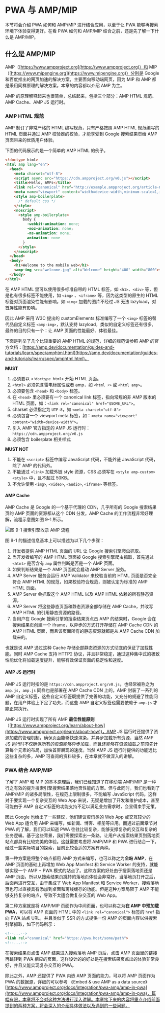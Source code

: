 # PWA 与 AMP/MIP

本节将会介绍 PWA 如何和 AMP/MIP 进行结合应用，以至于让 PWA 能够再搜索环境下体验变得更好。在看 PWA 如何和 AMP/MIP 结合之前，还是先了解一下什么是 AMP/MIP。

## 什么是 AMP/MIP

AMP（[https://www.ampproject.org](https://www.ampproject.org)）和 MIP（[https://www.mipengine.org](https://www.mipengine.org)）分别是 Google 和百度推出的网页加速的解决方案，主要面向移动端网页，因为 MIP 和 AMP 都是采用同样原理的解决方案，本章的内容都以介绍 AMP 为主。

AMP 的原理解释起来也很简单，总结起来，包括三个部分：AMP HTML 规范、AMP Cache、AMP JS 运行时。

### AMP HTML 规范

AMP 制订了非常严格的 HTML 编写规范，只有严格按照 AMP HTML 规范编写的 HTML 页面并通过 AMP 校验器的校验，才能享受到 Google 搜索结果页给 AMP 页面带来的优质用户体验。

下面的代码展示的是一个简单的 AMP HTML 的例子。

```html
<!doctype html>
<html amp lang="en">
  <head>
    <meta charset="utf-8">
    <script async src="https://cdn.ampproject.org/v0.js"></script>
    <title>Hello, AMPs</title>
    <link rel="canonical" href="http://example.ampproject.org/article-metadata.html">
    <meta name="viewport" content="width=device-width,minimum-scale=1,initial-scale=1">
    <style amp-boilerplate>
      /* default css */
    </style>
    <noscript>
      <style amp-boilerplate>
        body {
          -webkit-animation: none;
          -moz-animation: none;
          -ms-animation: none;
          animation: none
        }
      </style>
    </noscript>
  </head>
  <body>
    <h1>Welcome to the mobile web</h1>
    <amp-img src="welcome.jpg" alt="Welcome" height="400" width="800"></amp-img>
  </body>
</html>
```

在 AMP HTML 里可以使用很多标准自带的 HTML 标签，如 `<h1>`、`<div>` 等，但是也有很多标签不能使用，如 `<img>` 、`<iframe>` 等，因为这类型的原生的 HTML 标签对页面渲染性能有影响，如 `<img>` 加载的图片不经过 JS 无法 lazyload，对首屏性能有影响。

因此 AMP 采用 W3C 提出的 customElements 标准编写了一个 `<img>` 标签的替代品自定义标签 `<amp-img>`，默认支持 lazyload，类似的自定义标签还有很多，最终的目的只有一个：让 AMP 页面的性能最好、体验最佳。

下面是列举了几个比较重要的 AMP HTML 的规范，详细的规范请参照 AMP 的官方文档：[https://amp.dev/documentation/guides-and-tutorials/learn/spec/amphtml.html](https://amp.dev/documentation/guides-and-tutorials/learn/spec/amphtml.html)。

**MUST**

1. 必须要以 `<!doctype html>` 开始 HTML 页面。
2. `<html>` 必须包含雷电标属性或者 amp，如 `<html ⚡>` 或 `<html amp>`。
3. 必须要包含 `<head>` 和 `<body>` 标签。
4. 在 `<head>` 里必须要有一个 canonical link 标签，指向常规的非 AMP 版本的 HTML 页面，如：`<link rel="canonical" href="$SOME_URL">`。
5. charset 必须指定为 `UTF-8`，如 `<meta charset="utf-8">`
6. 必须包含一个 viewport meta 标签，如：`<meta name="viewport" content="width=device-width">`。
7. 引入 AMP 官方指定的 AMP JS 运行时：`https://cdn.ampproject.org/v0.js`
8. 必须包含 boilerplate 相关样式

**MUST NOT**

1. 不能在 `<script>` 标签中编写 JavaScript 代码，不能外链 JavaScript 代码，除了 AMP 的代码外。
2. 不能通过 `<link>` 加载外链 style 资源，CSS 必须写在 `<style amp-custom><style>` 中，且不超过 50KB。
3. 不允许使用 `<img>`, `<video>`, `<audio>`, `<iframe>` 等标签。

#### AMP Cache

AMP Cache 是 Google 的一个基于代理的 CDN，几乎所有的 Google 搜索结果页的 AMP 页面的资源都从这个 CDN 分发。AMP Cache 的工作流程非常好理解，流程示意图如图 9-1 所示。

![图 9-1 搜索引擎收录 AMP 流程](./img/amp_search_engine_process.png)

图 9-1 的描述信息基本上可以描述为以下几个步骤：

1. 开发者提供 AMP HTML 页面的 URL 让 Google 搜索引擎爬虫抓取。
2. 当开发者编写的 AMP HTML 页面被 Google 搜索引擎爬虫抓取，首先通过 `<html>` 是否含有 `amp` 属性判断是否是一个 AMP 页面。
3. 如果判断结果是一个 AMP 页面就会启动 AMP Server 服务。
4. AMP Server 服务会运行 AMP Validator 来校验当前的 HTML 页面是否完全符合 AMP HTML 的规范，如果校验符合规范，则被认定为标准的 AMP HTML 页面。
5. AMP Server 会抓取这个 AMP HTML 以及 AMP HTML 依赖的所有静态资源。
6. AMP Server 将这些静态页面和静态资源全部存储在 AMP Cache，并改写 AMP HTML 的引用静态资源的路径。
7. 当用户在 Google 搜索引擎的搜索结果页点击 AMP 的结果时，Google 会在搜索结果页创建一个 iframe，以异步的方式打开存储在 AMP Cache CDN 的 AMP HTML 页面，而且该页面所有的静态资源就都是从 AMP Cache CDN 加载来的。

也就是说 AMP 通过这种 Cache 存储全部静态资源的方式彻底的保证了加载性能。同时 AMP Cache 支持 HTTP2 协议，并且非常稳定，通过这种集中式的极致性能优化将加载速度提升，能够有效保证页面的稳定性和速度。

#### AMP JS 运行时

AMP JS 运行时指的是 `https://cdn.ampproject.org/v0.js`，也经常被称之为 `amp.js`，`amp.js` 同样也是部署在 AMP Cache CDN 上的，AMP 封装了一系列的 AMP 自定义标签，这些自定义标签既提供了完善的功能，又充分的规避了性能问题，在用户体验上下足了功夫，而这些 AMP 自定义标签也需要依赖于 `amp.js` 才能正常执行。

AMP JS 运行时实现了所有 AMP **最佳性能原则**（[https://www.ampproject.org/learn/about-how](https://www.ampproject.org/learn/about-how))，AMP JS 运行时还提供了资源加载的管理机制，确保页面能够快速渲染，并异步加载所有资源，当然 AMP JS 运行时不仅确保所有的资源能够异步加载，而且还能够在资源加载之前预先计算每个元素的布局，加快首屏展现的速度。当然 AMP JS 运行时提供的功能远比这些复杂的多，AMP 可查阅的资料较多，在本章就不做深入的讲解。

### PWA 结合 AMP/MIP

了解了 AMP 和 MIP 的基本原理后，我们已经知道了在移动端 AMP/MIP 是一种行之有效的提升搜索引擎搜索结果落地页性能的方案。但与此同时，我们也看到了 AMP/MIP 的诸多局限性，在规范上限制很多，不能编写 JavaScript 代码，这样对于要实现一个复杂交互的 Web App 来说，无疑是增加了开发和维护成本，甚至可能由于 AMP 自定义标签的功能支持不足以满足业务需求时，会显得束手无策。

因此 Google 也给出了一些建议，他们建议资讯类的 Web App 或交互较少的 Web App 适合用 AMP 来编写，如新闻、博客、相册等应用。而通过前面章节对 PWA 的了解，我们可以知道 PWA 往往比较复杂，能够支撑复杂的交互和复杂的业务逻辑。基于这些背景，我们需要探索出一条路，让用户从搜索结果页到落地页站点都具有比较完美的体验。这就需要考虑将 AMP/MIP 和 PWA 进行结合一下。经过一些实际项目的探索，目前比较合适的方案有两种。

第一种方案是将整个站点都用 AMP 方式来编写，也可以称之为**全站 AMP**，在 AMP 页面的基础上再增加 Web App Manifest 和 Service Worker 的支持，就能够实现一个 AMP + PWA 模式的站点了。这种方案的好处由于搜索落地页还是 AMP 页面，所以从搜索结果页跳转的落地页体验会非常好，当落地页打开之后，后面再进行交互，由于集成了 Web App Manifest 和 Service Worker，搜索落地页也可以直接具有添加到桌面和离线缓存的功能。但是这种方案局限于 AMP 不能够支持复杂的站点，导致不太适合做复杂交互的 Web App。

第二种方案就是将 AMP/MIP 页面作为中间页面，也可以称之为**在 AMP 中预加载 PWA**，可以将 AMP 页面的 HTML 中的 `<link rel="canonical">` 标签的 `href` 指向 PWA 站点 URL，并且类似于 SSR 的方式提供一份 AMP 的页面内容以供搜索引擎抓取，如下代码所示：

```html
<!--...-->
<link rel="canonical" href="https://pwa.host/some/path">
<!--...-->
```

在搜索结果页点击 AMP 结果进入搜索落地 AMP 页后，点击 AMP 页面里的链接再跳转到 PWA 相应的页面，这样设计的的好处是在搜索结果页点出的体验非常良好，并且又能实现复杂交互的 PWA。

除此之外，AMP 还提供了 PWA 内嵌 AMP 页面的能力，可以将 AMP 页面作为 PWA 的数据源，详细的可以参考 《Embed & use AMP as a data source》[https://www.ampproject.org/docs/integration/pwa-amp/amp-in-pwa](https://www.ampproject.org/docs/integration/pwa-amp/amp-in-pwa)，篇幅有限，本章将不会对这种方法进行深入讲解。本章接下来的内容将重点介绍前面提到的两种方案，将会深入的介绍具体做法以及遇到的一些问题。
